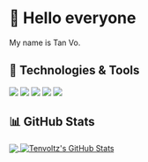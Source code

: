 <!-- ![Header](https://github.com/tenvoltz/tenvoltz/blob/b52ade0196a07f4df074e08952dacff588acb6b2/readme_header.png "Header") -->



# 👋 Hello everyone

My name is Tan Vo.

## 🔧 Technologies & Tools
![](https://img.shields.io/badge/Editor-IntelliJ_IDEA-informational?style=flat&logo=intellij-idea&logoColor=white&color=ffba30)
![](https://img.shields.io/badge/Code-Java-informational?style=flat&logo=java&logoColor=white&color=ffba30)
![](https://img.shields.io/badge/Code-Python-informational?style=flat&logo=python&logoColor=white&color=ffba30)
![](https://img.shields.io/badge/Code-JavaScript-informational?style=flat&logo=javascript&logoColor=white&color=ffba30)
![](https://img.shields.io/badge/Code-HTML5\/CSS-informational?style=flat&logo=html5&logoColor=white&color=ffba30)
## 📊 GitHub Stats

<a href="https://github.com/tenvoltz/tenvoltz">
  <img align="center" src="https://github-readme-stats.vercel.app/api/top-langs/?username=tenvoltz&hide=java,html,tex&title_color=ffffff&text_color=c9cacc&icon_color=2bbc8a&bg_color=1d1f21&langs_count=3" />
</a>
<a href="https://github.com/tenvoltz/tenvoltz">
  <img align="center" src="https://github-readme-stats.vercel.app/api?username=tenvoltz&show_icons=true&line_height=27&count_private=true&title_color=ffffff&text_color=c9cacc&icon_color=2bbc8a&bg_color=1d1f21" alt="Tenvoltz's GitHub Stats" />
</a>


<!--
**tenvoltz/tenvoltz** is a ✨ _special_ ✨ repository because its `README.md` (this file) appears on your GitHub profile.

Here are some ideas to get you started:

- 🔭 I’m currently working on ...
- 🌱 I’m currently learning ...
- 👯 I’m looking to collaborate on ...
- 🤔 I’m looking for help with ...
- 💬 Ask me about ...
- 📫 How to reach me: ...
- 😄 Pronouns: ...
- ⚡ Fun fact: ...
-->

